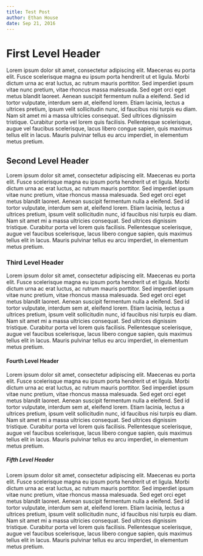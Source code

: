 ```yaml
---
title: Test Post
author: Ethan House
date: Sep 21, 2016
---
```


# First Level Header
Lorem ipsum dolor sit amet, consectetur adipiscing elit. Maecenas eu porta elit.
Fusce scelerisque magna eu ipsum porta hendrerit ut et ligula. Morbi dictum urna
ac erat luctus, ac rutrum mauris porttitor. Sed imperdiet ipsum vitae nunc
pretium, vitae rhoncus massa malesuada. Sed eget orci eget metus blandit
laoreet. Aenean suscipit fermentum nulla a eleifend. Sed id tortor vulputate,
interdum sem at, eleifend lorem. Etiam lacinia, lectus a ultrices pretium, ipsum
velit sollicitudin nunc, id faucibus nisi turpis eu diam. Nam sit amet mi a
massa ultricies consequat. Sed ultrices dignissim tristique. Curabitur porta vel
lorem quis facilisis. Pellentesque scelerisque, augue vel faucibus scelerisque,
lacus libero congue sapien, quis maximus tellus elit in lacus. Mauris pulvinar
tellus eu arcu imperdiet, in elementum metus pretium. 

## Second Level Header
Lorem ipsum dolor sit amet, consectetur adipiscing elit. Maecenas eu porta elit.
Fusce scelerisque magna eu ipsum porta hendrerit ut et ligula. Morbi dictum urna
ac erat luctus, ac rutrum mauris porttitor. Sed imperdiet ipsum vitae nunc
pretium, vitae rhoncus massa malesuada. Sed eget orci eget metus blandit
laoreet. Aenean suscipit fermentum nulla a eleifend. Sed id tortor vulputate,
interdum sem at, eleifend lorem. Etiam lacinia, lectus a ultrices pretium, ipsum
velit sollicitudin nunc, id faucibus nisi turpis eu diam. Nam sit amet mi a
massa ultricies consequat. Sed ultrices dignissim tristique. Curabitur porta vel
lorem quis facilisis. Pellentesque scelerisque, augue vel faucibus scelerisque,
lacus libero congue sapien, quis maximus tellus elit in lacus. Mauris pulvinar
tellus eu arcu imperdiet, in elementum metus pretium. 

### Third Level Header
Lorem ipsum dolor sit amet, consectetur adipiscing elit. Maecenas eu porta elit.
Fusce scelerisque magna eu ipsum porta hendrerit ut et ligula. Morbi dictum urna
ac erat luctus, ac rutrum mauris porttitor. Sed imperdiet ipsum vitae nunc
pretium, vitae rhoncus massa malesuada. Sed eget orci eget metus blandit
laoreet. Aenean suscipit fermentum nulla a eleifend. Sed id tortor vulputate,
interdum sem at, eleifend lorem. Etiam lacinia, lectus a ultrices pretium, ipsum
velit sollicitudin nunc, id faucibus nisi turpis eu diam. Nam sit amet mi a
massa ultricies consequat. Sed ultrices dignissim tristique. Curabitur porta vel
lorem quis facilisis. Pellentesque scelerisque, augue vel faucibus scelerisque,
lacus libero congue sapien, quis maximus tellus elit in lacus. Mauris pulvinar
tellus eu arcu imperdiet, in elementum metus pretium. 

#### Fourth Level Header
Lorem ipsum dolor sit amet, consectetur adipiscing elit. Maecenas eu porta elit.
Fusce scelerisque magna eu ipsum porta hendrerit ut et ligula. Morbi dictum urna
ac erat luctus, ac rutrum mauris porttitor. Sed imperdiet ipsum vitae nunc
pretium, vitae rhoncus massa malesuada. Sed eget orci eget metus blandit
laoreet. Aenean suscipit fermentum nulla a eleifend. Sed id tortor vulputate,
interdum sem at, eleifend lorem. Etiam lacinia, lectus a ultrices pretium, ipsum
velit sollicitudin nunc, id faucibus nisi turpis eu diam. Nam sit amet mi a
massa ultricies consequat. Sed ultrices dignissim tristique. Curabitur porta vel
lorem quis facilisis. Pellentesque scelerisque, augue vel faucibus scelerisque,
lacus libero congue sapien, quis maximus tellus elit in lacus. Mauris pulvinar
tellus eu arcu imperdiet, in elementum metus pretium. 

##### Fifth Level Header
Lorem ipsum dolor sit amet, consectetur adipiscing elit. Maecenas eu porta elit.
Fusce scelerisque magna eu ipsum porta hendrerit ut et ligula. Morbi dictum urna
ac erat luctus, ac rutrum mauris porttitor. Sed imperdiet ipsum vitae nunc
pretium, vitae rhoncus massa malesuada. Sed eget orci eget metus blandit
laoreet. Aenean suscipit fermentum nulla a eleifend. Sed id tortor vulputate,
interdum sem at, eleifend lorem. Etiam lacinia, lectus a ultrices pretium, ipsum
velit sollicitudin nunc, id faucibus nisi turpis eu diam. Nam sit amet mi a
massa ultricies consequat. Sed ultrices dignissim tristique. Curabitur porta vel
lorem quis facilisis. Pellentesque scelerisque, augue vel faucibus scelerisque,
lacus libero congue sapien, quis maximus tellus elit in lacus. Mauris pulvinar
tellus eu arcu imperdiet, in elementum metus pretium. 
